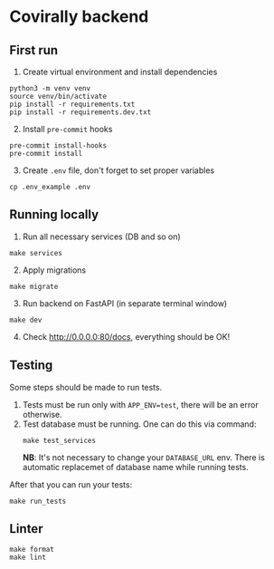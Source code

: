 # Covirally backend

## First run
1. Create virtual environment and install dependencies
```{shell}
python3 -m venv venv
source venv/bin/activate
pip install -r requirements.txt
pip install -r requirements.dev.txt
```
2. Install `pre-commit` hooks
```{shell}
pre-commit install-hooks
pre-commit install
```
3. Create `.env` file, don't forget to set proper variables
```{shell}
cp .env_example .env
```

## Running locally
1. Run all necessary services (DB and so on)
```{shell}
make services
```
2. Apply migrations
```{shell}
make migrate
```
3. Run backend on FastAPI (in separate terminal window)
```{shell}
make dev
```
4. Check http://0.0.0.0:80/docs, everything should be OK!


## Testing
Some steps should be made to run tests.

1. Tests must be run only with `APP_ENV=test`, there will be an error otherwise.
2. Test database must be running. One can do this via command:
    ```shell
    make test_services
    ```
   **NB**: It's not necessary to change your `DATABASE_URL` env.
   There is automatic replacemet of database name while running tests.

After that you can run your tests:

```{shell}
make run_tests
```

## Linter
```{shell}
make format
make lint
```
